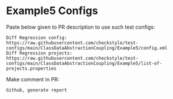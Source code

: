 # Example5 Configs
Paste below given to PR description to use such test configs:
```
Diff Regression config: https://raw.githubusercontent.com/checkstyle/test-configs/main/ClassDataAbstractionCoupling/Example5/config.xml
Diff Regression projects: https://raw.githubusercontent.com/checkstyle/test-configs/main/ClassDataAbstractionCoupling/Example5/list-of-projects.properties
```
Make comment in PR:
```
Github, generate report
```
